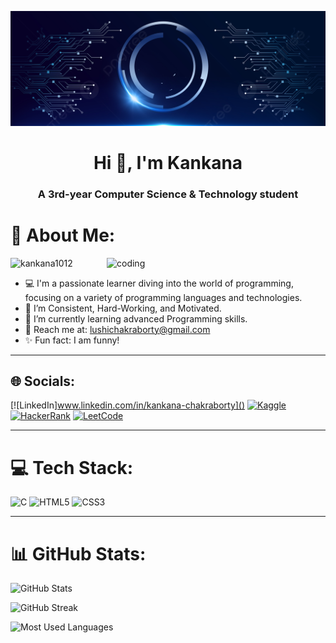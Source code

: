 ![logo](https://github.com/Kankana1012/Kankana1012/blob/main/pngtree-blue-digital-technology-electronic-banner-picture-image_1033187%20(1).jpg)
<h1 align="center">Hi 👋, I'm Kankana</h1>
<h3 align="center">A 3rd-year Computer Science & Technology student</h3>

# 💫 About Me:
<img align="right" alt="coding" width="350" src="https://cdn.dribbble.com/users/1364029/screenshots/16093268/media/68e82a7fb4904614a9066d6b540c14b2.gif">

<p align="left"> <img src="https://komarev.com/ghpvc/?username=kankana1012&label=Profile%20views&color=yellow&style=flat" alt="kankana1012" /> </p>

- 💻 I'm a passionate learner diving into the world of programming, focusing on a variety of programming languages and technologies.<br>
- 🌟 I’m Consistent, Hard-Working, and Motivated.<br>
- 🔗 I’m currently learning advanced Programming skills.<br>
- 📧 Reach me at: lushichakraborty@gmail.com<br>
- ✨ Fun fact: I am funny!

---

## 🌐 Socials:
[![LinkedIn]www.linkedin.com/in/kankana-chakraborty]() 
[![Kaggle](https://img.shields.io/badge/Kaggle-%230077B5.svg?logo=kaggle&logoColor=white)]() 
[![HackerRank](https://img.shields.io/badge/HackerRank-%230077B5.svg?logo=hackerrank&logoColor=white)]() 
[![LeetCode](https://img.shields.io/badge/LeetCode-%230077B5.svg?logo=leetcode&logoColor=white)]()

---

# 💻 Tech Stack:
![C](https://img.shields.io/badge/C-%2300599C.svg?style=flat&logo=c&logoColor=white) 
![HTML5](https://img.shields.io/badge/HTML5-%23E34F26.svg?style=flat&logo=html5&logoColor=white) 
![CSS3](https://img.shields.io/badge/CSS3-%231572B6.svg?style=flat&logo=css3&logoColor=white)

---

# 📊 GitHub Stats:
<p align="left">
  <img src="https://github-readme-stats.vercel.app/api?username=kankana1012&show_icons=true&theme=dark" alt="GitHub Stats"/>
</p>
<p align="left">
  <img src="https://github-readme-streak-stats.herokuapp.com/?user=kankana1012&theme=dark" alt="GitHub Streak"/>
</p>
<p align="left">
  <img src="https://github-readme-stats.vercel.app/api/top-langs/?username=kankana1012&layout=compact&theme=dark" alt="Most Used Languages"/>
</p>
